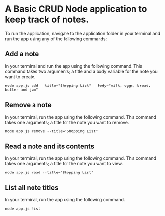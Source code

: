 # A Basic CRUD Node application to keep track of notes.
To run the application, navigate to the application folder in your terminal and run the app using any of the following commands:


## Add a note
In your terminal and run the app using the following command. This command takes two arguments; a title and a body variable for the note you want to create.

```
node app.js add --title="Shopping List" --body="milk, eggs, bread, butter and jam"
```
## Remove a note
In your terminal, run the app using the following command. This command takes one arguments; a title for the note you want to remove.

```
node app.js remove --title="Shopping List"
```
## Read a note and its contents
In your terminal, run the app using the following command. This command takes one arguments; a title for the note you want to view.

```
node app.js read --title="Shopping List"
```
## List all note titles
In your terminal, run the app using the following command. 

```
node app.js list
```


